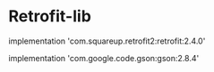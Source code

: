 # Retrofit-lib
implementation 'com.squareup.retrofit2:retrofit:2.4.0'

implementation 'com.google.code.gson:gson:2.8.4'
